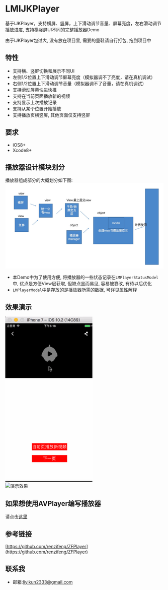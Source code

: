 # LMIJKPlayer
基于IJKPlayer，支持横屏、竖屏，上下滑动调节音量、屏幕亮度，左右滑动调节播放进度, 支持横竖屏UI不同的完整播放器Demo

由于IJKPlayer包过大, 没有放在项目里, 需要的童鞋请自行打包, 拖到项目中

## 特性
* 支持横、竖屏切换和展示不同UI
* 左侧1/2位置上下滑动调节屏幕亮度（模拟器调不了亮度，请在真机调试）
* 右侧1/2位置上下滑动调节音量（模拟器调不了音量，请在真机调试）
* 支持滑动屏幕快进快推
* 支持在当前页面播放新的视频
* 支持显示上次播放记录
* 支持从某个位置开始播放
* 支持播放页横竖屏, 其他页面仅支持竖屏

## 要求
* iOS8+
* Xcode8+

## 播放器设计模块划分
播放器组成部分的大概划分如下图:
![组成划分](Composition.png)

* 本Demo中为了使用方便, 将播放器的一些状态记录在`LMPlayerStatusModel`中, 优点是方便View层获取, 但缺点显而易见, 容易被篡改, 有待以后优化
* `LMPlayerModel`中是存放的是播放器所需的数据, 可详见属性解释

## 效果演示
![演示效果](screen1.gif
)
</br>
![演示效果](screen2.gif)

## 如果想使用AVPlayer编写播放器
请点击[这里](https://github.com/lixiaonan/LMAVPlayer)

## 参考链接
[https://github.com/renzifeng/ZFPlayer](https://github.com/renzifeng/ZFPlayer)

## 联系我
* 邮箱:[liyikun2333@gmail.com](liyikun2333@gmail.com)


